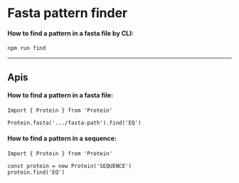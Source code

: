 # Fasta pattern finder

#### How to find a pattern in a fasta file by CLI:

```BASH
npm run find
```

---

## Apis

#### How to find a pattern in a fasta file:

```JS
Import { Protein } from 'Protein'

Protein.fasta('.../fasta-path').find('EQ')
```

#### How to find a pattern in a sequence:

```JS
Import { Protein } from 'Protein'

const protein = new Protein('SEQUENCE')
protein.find('EQ')
```
